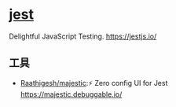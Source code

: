 # [jest](https://github.com/facebook/jest)

Delightful JavaScript Testing. <https://jestjs.io/>

## 工具

* [Raathigesh/majestic](https://github.com/Raathigesh/majestic):⚡ Zero config UI for Jest <https://majestic.debuggable.io/>
